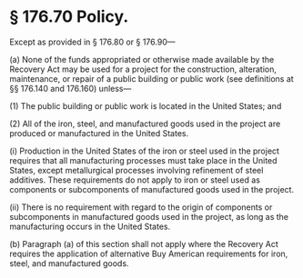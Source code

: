 # § 176.70   Policy.

Except as provided in § 176.80 or § 176.90—


(a) None of the funds appropriated or otherwise made available by the Recovery Act may be used for a project for the construction, alteration, maintenance, or repair of a public building or public work (see definitions at §§ 176.140 and 176.160) unless—


(1) The public building or public work is located in the United States; and


(2) All of the iron, steel, and manufactured goods used in the project are produced or manufactured in the United States.


(i) Production in the United States of the iron or steel used in the project requires that all manufacturing processes must take place in the United States, except metallurgical processes involving refinement of steel additives. These requirements do not apply to iron or steel used as components or subcomponents of manufactured goods used in the project.


(ii) There is no requirement with regard to the origin of components or subcomponents in manufactured goods used in the project, as long as the manufacturing occurs in the United States.


(b) Paragraph (a) of this section shall not apply where the Recovery Act requires the application of alternative Buy American requirements for iron, steel, and manufactured goods.




